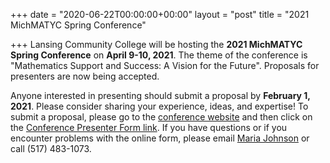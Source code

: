 +++
date = "2020-06-22T00:00:00+00:00"
layout = "post"
title = "2021 MichMATYC Spring Conference"

+++
Lansing Community College will be hosting the **2021 MichMATYC Spring Conference** on **April 9-10, 2021**. The theme of the conference 
is "Mathematics Support and Success: A Vision for the Future". Proposals for presenters are now being accepted.

Anyone interested in presenting should submit a proposal by **February 1, 2021**. Please consider sharing your experience, ideas, 
and expertise! To  submit a proposal, please go to the <a href="http://bit.ly/michmatyc2021">conference website</a> and then click on the <a href="https://bit.ly/michmatyc_proposal">Conference Presenter Form link</a>. If you have questions or if you encounter problems with the online form, please email [Maria Johnson](mailto:johns257@star.lcc.edu) or call (517) 483-1073.

